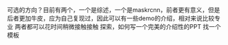 可选的方向？目前有两个，一个是综述，一个是maskrcnn，前者更有意义，但是后者更加牛皮，应为自己复现过，因此可以有一些demo的介绍，相对来说比较专业
两者都可以花时间稍微接触接触
探索，如何写一个完美的介绍性的PPT 找一个模板
